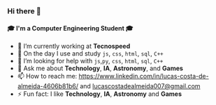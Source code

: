 ### Hi there 👋

<!--
**lucascostadealmeida/lucascostadealmeida** is a ✨ _special_ ✨ repository because its `README.md` (this file) appears on your GitHub profile.
-->
#### 🎓 I'm a Computer Engineering Student 🎓
- 🏢 I’m currently working at **Tecnospeed** 
- 🌱 On the day I use and study `js`, `css`, `html`, `sql`, `C++`
- 🤔 I’m looking for help with  `js`,`py`, `css`, `html`, `sql`, `C++`
- 💬 Ask me about **Technology**, **IA**, **Astronomy**, and **Games**
- 📫 How to reach me: https://www.linkedin.com/in/lucas-costa-de-almeida-4606b81b6/ and lucascostadealmeida007@gmail.com 
- ⚡ Fun fact: I like **Technology**, **IA**, **Astronomy** and **Games**
